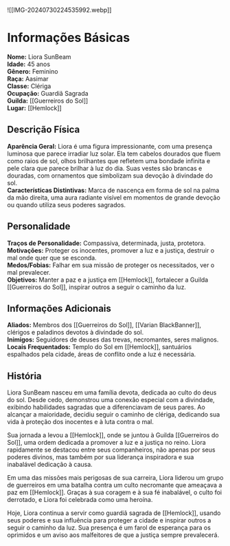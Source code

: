 ![[IMG-20240730224535992.webp]]

# Informações Básicas
**Nome:** Liora SunBeam  
**Idade:** 45 anos  
**Gênero:** Feminino  
**Raça:** Aasimar  
**Classe:** Clériga  
**Ocupação:** Guardiã Sagrada  
**Guilda:** [[Guerreiros do Sol]]  
**Lugar:** [[Hemlock]]

## Descrição Física
**Aparência Geral:** Liora é uma figura impressionante, com uma presença luminosa que parece irradiar luz solar. Ela tem cabelos dourados que fluem como raios de sol, olhos brilhantes que refletem uma bondade infinita e pele clara que parece brilhar à luz do dia. Suas vestes são brancas e douradas, com ornamentos que simbolizam sua devoção à divindade do sol.  
**Características Distintivas:** Marca de nascença em forma de sol na palma da mão direita, uma aura radiante visível em momentos de grande devoção ou quando utiliza seus poderes sagrados.

## Personalidade
**Traços de Personalidade:** Compassiva, determinada, justa, protetora.  
**Motivações:** Proteger os inocentes, promover a luz e a justiça, destruir o mal onde quer que se esconda.  
**Medos/Fobias:** Falhar em sua missão de proteger os necessitados, ver o mal prevalecer.  
**Objetivos:** Manter a paz e a justiça em [[Hemlock]], fortalecer a Guilda [[Guerreiros do Sol]], inspirar outros a seguir o caminho da luz.

## Informações Adicionais
**Aliados:** Membros dos [[Guerreiros do Sol]], [[Varian BlackBanner]], clérigos e paladinos devotos à divindade do sol.  
**Inimigos:** Seguidores de deuses das trevas, necromantes, seres malignos.  
**Locais Frequentados:** Templo do Sol em [[Hemlock]], santuários espalhados pela cidade, áreas de conflito onde a luz é necessária.

## História
Liora SunBeam nasceu em uma família devota, dedicada ao culto do deus do sol. Desde cedo, demonstrou uma conexão especial com a divindade, exibindo habilidades sagradas que a diferenciavam de seus pares. Ao alcançar a maioridade, decidiu seguir o caminho de clériga, dedicando sua vida à proteção dos inocentes e à luta contra o mal.

Sua jornada a levou a [[Hemlock]], onde se juntou à Guilda [[Guerreiros do Sol]], uma ordem dedicada a promover a luz e a justiça no reino. Liora rapidamente se destacou entre seus companheiros, não apenas por seus poderes divinos, mas também por sua liderança inspiradora e sua inabalável dedicação à causa.

Em uma das missões mais perigosas de sua carreira, Liora liderou um grupo de guerreiros em uma batalha contra um culto necromante que ameaçava a paz em [[Hemlock]]. Graças à sua coragem e à sua fé inabalável, o culto foi derrotado, e Liora foi celebrada como uma heroína.

Hoje, Liora continua a servir como guardiã sagrada de [[Hemlock]], usando seus poderes e sua influência para proteger a cidade e inspirar outros a seguir o caminho da luz. Sua presença é um farol de esperança para os oprimidos e um aviso aos malfeitores de que a justiça sempre prevalecerá.